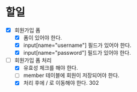 # 할일

- [x] 회원가입 폼
    - [x] 폼이 있어야 한다.
    - [x] input[name="username"] 필드가 있어야 한다.
    - [x] input[name="password"] 필드가 있어야 한다.
- [ ] 회원가입 폼 처리
    - [x] 유효성 체크를 해야 한다.
    - [ ] member 테이블에 회원이 저장되어야 한다.
    - [x] 처리 후에 / 로 이동해야 한다. 302